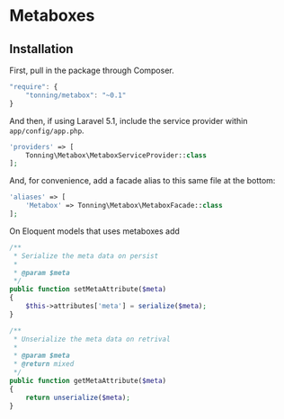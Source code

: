 # Metaboxes

## Installation

First, pull in the package through Composer.

```js
"require": {
    "tonning/metabox": "~0.1"
}
```

And then, if using Laravel 5.1, include the service provider within `app/config/app.php`.

```php
'providers' => [
    Tonning\Metabox\MetaboxServiceProvider::class
];
```

And, for convenience, add a facade alias to this same file at the bottom:

```php
'aliases' => [
    'Metabox' => Tonning\Metabox\MetaboxFacade::class
];
```

On Eloquent models that uses metaboxes add
```php
/**
 * Serialize the meta data on persist
 *
 * @param $meta
 */
public function setMetaAttribute($meta)
{
    $this->attributes['meta'] = serialize($meta);
}

/**
 * Unserialize the meta data on retrival
 *
 * @param $meta
 * @return mixed
 */
public function getMetaAttribute($meta)
{
    return unserialize($meta);
}
```
